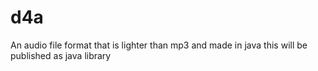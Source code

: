 # d4a
An audio file format that is lighter than mp3 and made in java this will be published as java library  
